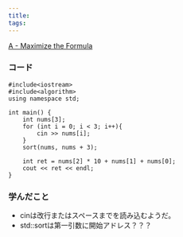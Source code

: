 ```yaml
---
title: 
tags: 
---
```

[A - Maximize the Formula](https://atcoder.jp/contests/abc110/tasks/abc110_a)

### コード

    
    
    #include<iostream>
    #include<algorithm>
    using namespace std;
    
    int main() {
        int nums[3];
        for (int i = 0; i < 3; i++){
            cin >> nums[i];
        }
        sort(nums, nums + 3);
    
        int ret = nums[2] * 10 + nums[1] + nums[0];
        cout << ret << endl;
    }

### 学んだこと

  * cinは改行またはスペースまでを読み込むようだ。
  * std::sortは第一引数に開始アドレス？？？